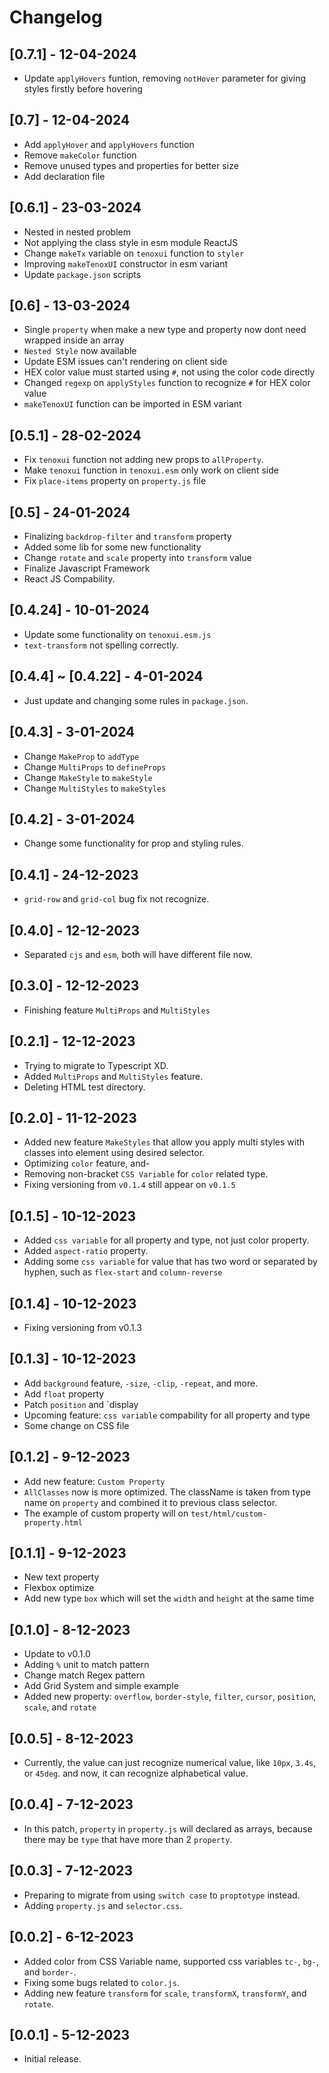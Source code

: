 # Changelog

## [0.7.1] - 12-04-2024

- Update `applyHovers` funtion, removing `notHover` parameter for giving styles firstly before hovering

## [0.7] - 12-04-2024

- Add `applyHover` and `applyHovers` function
- Remove `makeColor` function
- Remove unused types and properties for better size
- Add declaration file

## [0.6.1] - 23-03-2024

- Nested in nested problem
- Not applying the class style in esm module ReactJS
- Change `makeTx` variable on `tenoxui` function to `styler`
- Improving `makeTenoxUI` constructor in esm variant
- Update `package.json` scripts

## [0.6] - 13-03-2024

- Single `property` when make a new type and property now dont need wrapped inside an array
- `Nested Style` now available
- Update ESM issues can't rendering on client side
- HEX color value must started using `#`, not using the color code directly
- Changed `regexp` on `applyStyles` function to recognize `#` for HEX color value
- `makeTenoxUI` function can be imported in ESM variant

## [0.5.1] - 28-02-2024

- Fix `tenoxui` function not adding new props to `allProperty`.
- Make `tenoxui` function in `tenoxui.esm` only work on client side
- Fix `place-items` property on `property.js` file

## [0.5] - 24-01-2024

- Finalizing `backdrop-filter` and `transform` property
- Added some lib for some new functionality
- Change `rotate` and `scale` property into `transform` value
- Finalize Javascript Framework
- React JS Compability.

## [0.4.24] - 10-01-2024

- Update some functionality on `tenoxui.esm.js`
- `text-transform` not spelling correctly.

## [0.4.4] ~ [0.4.22] - 4-01-2024

- Just update and changing some rules in `package.json`.

## [0.4.3] - 3-01-2024

- Change `MakeProp` to `addType`
- Change `MultiProps` to `defineProps`
- Change `MakeStyle` to `makeStyle`
- Change `MultiStyles` to `makeStyles`

## [0.4.2] - 3-01-2024

- Change some functionality for prop and styling rules.

## [0.4.1] - 24-12-2023

- `grid-row` and `grid-col` bug fix not recognize.

## [0.4.0] - 12-12-2023

- Separated `cjs` and `esm`, both will have different file now.

## [0.3.0] - 12-12-2023

- Finishing feature `MultiProps` and `MultiStyles`

## [0.2.1] - 12-12-2023

- Trying to migrate to Typescript XD.
- Added `MultiProps` and `MultiStyles` feature.
- Deleting HTML test directory.

## [0.2.0] - 11-12-2023

- Added new feature `MakeStyles` that allow you apply multi styles with classes into element using desired selector.
- Optimizing `color` feature, and-
- Removing non-bracket `CSS Variable` for `color` related type.
- Fixing versioning from `v0.1.4` still appear on `v0.1.5`

## [0.1.5] - 10-12-2023

- Added `css variable` for all property and type, not just color property.
- Added `aspect-ratio` property.
- Adding some `css variable` for value that has two word or separated by hyphen, such as `flex-start` and `column-reverse`

## [0.1.4] - 10-12-2023

- Fixing versioning from v0.1.3

## [0.1.3] - 10-12-2023

- Add `background` feature, `-size`, `-clip`, `-repeat`, and more.
- Add `float` property
- Patch `position` and `display
- Upcoming feature: `css variable` compability for all property and type
- Some change on CSS file

## [0.1.2] - 9-12-2023

- Add new feature: `Custom Property`
- `AllClasses` now is more optimized. The className is taken from type name on `property` and combined it to previous class selector.
- The example of custom property will on `test/html/custom-property.html`

## [0.1.1] - 9-12-2023

- New text property
- Flexbox optimize
- Add new type `box` which will set the `width` and `height` at the same time

## [0.1.0] - 8-12-2023

- Update to v0.1.0
- Adding `%` unit to match pattern
- Change match Regex pattern
- Add Grid System and simple example
- Added new property: `overflow`, `border-style`, `filter`, `cursor`, `position`, `scale`, and `rotate`

## [0.0.5] - 8-12-2023

- Currently, the value can just recognize numerical value, like `10px`, `3.4s`, or `45deg`. and now, it can recognize alphabetical value.

## [0.0.4] - 7-12-2023

- In this patch, `property` in `property.js` will declared as arrays, because there may be `type` that have more than 2 `property`.

## [0.0.3] - 7-12-2023

- Preparing to migrate from using `switch case` to `proptotype` instead.
- Adding `property.js` and `selector.css`.

## [0.0.2] - 6-12-2023

- Added color from CSS Variable name, supported css variables `tc-`, `bg-`, and `border-`.
- Fixing some bugs related to `color.js`.
- Adding new feature `transform` for `scale`, `transformX`, `transformY`, and `rotate`.

## [0.0.1] - 5-12-2023

- Initial release.
